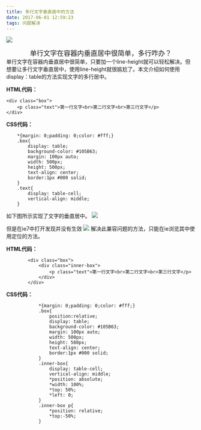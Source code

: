 ```yaml
---
title: 多行文字垂直居中的方法
date: 2017-06-01 12:59:23
tags: 问题解决
---
```

![](http://oq6xfel71.bkt.clouddn.com/17-10-3/99153120.jpg)

<center> <font size=4>单行文字在容器内垂直居中很简单，多行咋办？</font></center >
<!-- more -->
单行文字在容器内垂直居中很简单，只要加一个line-height就可以轻松解决。但想要让多行文字垂直居中，使用line-height就很尴尬了。本文介绍如何使用display：table的方法实现文字的多行居中。


**HTML代码：**

```
<div class="box">
	<p class="text">第一行文字<br>第二行文字<br>第三行文字</p>
</div>

```
**CSS代码：**
```
	*{margin: 0;padding: 0;color: #fff;}
	.box{
		display: table;
		background-color: #105B63;
		margin: 100px auto;
		width: 500px;
		height: 500px;
		text-align: center;
		border:1px #000 solid;
	}
	.text{
		display: table-cell;
		vertical-align: middle;
	}
```

如下图所示实现了文字的垂直居中。
![](http://oq6xfel71.bkt.clouddn.com/17-6-1/80320078.jpg)


但是在ie7中打开发现并没有生效
![](http://oq6xfel71.bkt.clouddn.com/17-6-1/3128923.jpg)
解决此兼容问题的方法，只能在ie浏览其中使用定位的方法。

**HTML代码：**
```
		<div class="box">
			<div class="inner-box">
				<p class="text">第一行文字<br>第二行文字<br>第三行文字</p>
			</div>
		</div>
```
**CSS代码：**
```
			*{margin: 0;padding: 0;color: #fff;}
			.box{
				position:relative;
				display: table;
				background-color: #105B63;
				margin: 100px auto;
				width: 500px;
				height: 500px;
				text-align: center;
				border:1px #000 solid;
			}
			.inner-box{
				display: table-cell;
				vertical-align: middle;
				*position: absolute;
				*width: 100%;
				*top: 50%;
				*left: 0;
			}
			.inner-box p{
				*position: relative;
				*top:-50%;
			}
```